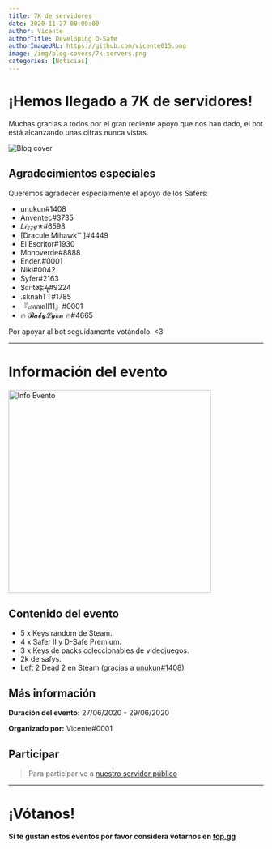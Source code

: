 ```yaml
---
title: 7K de servidores
date: 2020-11-27 00:00:00
author: Vicente
authorTitle: Developing D-Safe
authorImageURL: https://github.com/vicente015.png
image: /img/blog-covers/7k-servers.png
categories: [Noticias]
---
```

# ¡Hemos llegado a 7K de servidores!
Muchas gracias a todos por el gran reciente apoyo que nos han dado, el bot está alcanzando unas cifras nunca vistas.

![Blog cover](/img/blog-covers/7k-servers.png)
<!--truncate-->

## Agradecimientos especiales
Queremos agradecer especialmente el apoyo de los Safers:

* unukun#1408
* Anventec#3735
* 𝐿𝒾𝓏𝓏𝓎✭#6598
* [Dracule Mihawk™ ]#4449
* El Escritor#1930
* Monoverde#8888
* Ender.#0001
* Niki#0042
* Syfer#2163
* S̷ᥲᥒtøs҉ ϟ#9224
* .sknahTT#1785
* 『๔คภкเll11』#0001
* 🔥 𝓑𝓪𝓫𝔂𝓛𝔂𝓸𝓷 🔥#4665

Por apoyar al bot seguidamente votándolo. <3

* * *

# Información del evento

<img src="https://i.imgur.com/0sEBfT5.gif" alt="Info Evento" width="400" height="400"></img>

## Contenido del evento
* 5 x Keys random de Steam.
* 4 x Safer II y D-Safe Premium.
* 3 x Keys de packs coleccionables de videojuegos.
* 2k de safys.
* Left 2 Dead 2 en Steam (gracias a [unukun#1408](https://discord.com/users/330033362200952833))

## Más información
**Duración del evento:** 27/06/2020 - 29/06/2020

**Organizado por:** Vicente#0001

## Participar
> Para participar ve a [nuestro servidor público](https://discordsafe.com/discord)

* * *

# ¡Vótanos!
**Si te gustan estos eventos por favor considera votarnos en [top.gg](https://top.gg/bot/461171501715161108/vote)**